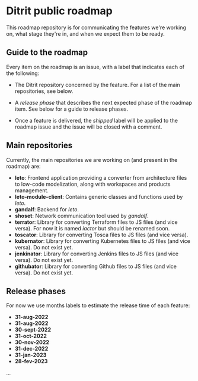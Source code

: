 # Ditrit public roadmap

This roadmap repository is for communicating the features we're working on, what stage they're in, and when we expect them to be ready.

## Guide to the roadmap

Every item on the roadmap is an issue, with a label that indicates each of the following:

- The Ditrit repository concerned by the feature. For a list of the main repositories, see below.

- A *release phase* that describes the next expected phase of the roadmap item. See below for a guide to release phases.

- Once a feature is delivered, the *shipped* label will be applied to the roadmap issue and the issue will be closed with a comment.

## Main repositories

Currently, the main repositories we are working on (and present in the roadmap) are:

- **leto**: Frontend application providing a converter from architecture files to low-code modelization, along with workspaces and products management. 
- **leto-module-client**: Contains generic classes and functions used by *leto*.
- **gandalf**: Backend for *leto*.
- **shoset**: Network communication tool used by *gandalf*.
- **terrator**: Library for converting Terraform files to JS files (and vice versa). For now it is named *iactor* but should be renamed soon.
- **toscator**: Library for converting Tosca files to JS files (and vice versa).
- **kubernator**: Library for converting Kubernetes files to JS files (and vice versa). Do not exist yet.
- **jenkinator**: Library for converting Jenkins files to JS files (and vice versa). Do not exist yet.
- **githubator**: Library for converting Github files to JS files (and vice versa). Do not exist yet.

## Release phases

For now we use months labels to estimate the release time of each feature:
- **31-aug-2022**
- **31-aug-2022**
- **30-sept-2022**
- **31-oct-2022**
- **30-nov-2022**
- **31-dec-2022**
- **31-jan-2023**
- **28-fev-2023**

...

